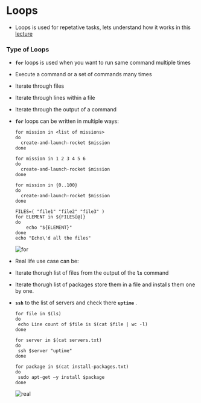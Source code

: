 # Loops

  - Loops is used for repetative tasks, lets understand how it works in this [lecture](https://kodekloud.com/topic/loops-for/)

  ### Type of Loops

  - **`for`** loops is used when you want to run same command multiple times
  - Execute a command or a set of commands many times
  - Iterate through files
  - Iterate through lines within a file
  - Iterate through the output of a command

  - **`for`** loops can be written in multiple ways:

    ```
    for mission in <list of missions>
    do
      create-and-launch-rocket $mission
    done
    ```

    ```
    for mission in 1 2 3 4 5 6
    do
      create-and-launch-rocket $mission
    done
    ```    

    ```
    for mission in {0..100}
    do
      create-and-launch-rocket $mission
    done
    ```
    ```
    FILES=( "file1" "file2" "file3" )
    for ELEMENT in ${FILES[@]}
    do
        echo "${ELEMENT}"
    done
    echo "Echo\'d all the files" 
    ```

    ![for](../../images/for.PNG)


  - Real life use case can be:

  - Iterate thorugh list of files from the output of the **`ls`** command

  - Iterate thorugh list of packages store them in a file and installs them one by one.

  - **`ssh`** to the list of servers and check there **`uptime`** .

    ```
    for file in $(ls)
    do
     echo Line count of $file is $(cat $file | wc -l)
    done
    ```

    ```
    for server in $(cat servers.txt)
    do
     ssh $server "uptime"
    done
    ```

    ```
    for package in $(cat install-packages.txt)
    do
     sudo apt-get –y install $package
    done
    ```
    
    ![real](../../images/real.PNG)